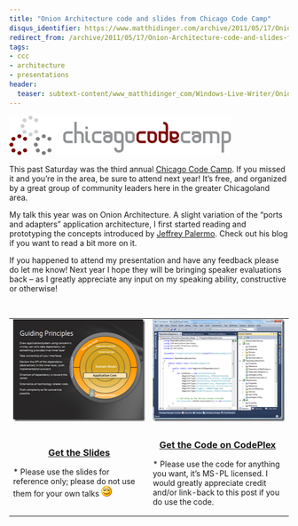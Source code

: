 ```yaml
---
title: "Onion Architecture code and slides from Chicago Code Camp"
disqus_identifier: https://www.matthidinger.com/archive/2011/05/17/Onion-Architecture-code-and-slides-from-Chicago-Code-Camp.aspx
redirect_from: /archive/2011/05/17/Onion-Architecture-code-and-slides-from-Chicago-Code-Camp.aspx/
tags: 
- ccc
- architecture
- presentations
header:
  teaser: subtext-content/www_matthidinger_com/Windows-Live-Writer/Onion-Architecture-code-and-slides-from-_DBEE/logo-horizontal_thumb.png
---
```

![](/images/subtext-content/www_matthidinger_com/Windows-Live-Writer/Onion-Architecture-code-and-slides-from-_DBEE/logo-horizontal_thumb.png)

This past Saturday was the third annual [Chicago Code Camp](https://chicagocodecamp.com/). If you missed it and you’re in the area, be sure to attend next year! It’s free, and organized by a great group of community leaders here in the greater Chicagoland area.

My talk this year was on Onion Architecture. A slight variation of the “ports and adapters” application architecture, I first started reading and prototyping the concepts introduced by [Jeffrey Palermo](https://jeffreypalermo.com/blog/the-onion-architecture-part-1/). Check out his blog if you want to read a bit more on it.

If you happened to attend my presentation and have any feedback please do let me know! Next year I hope they will be bringing speaker evaluations back – as I greatly appreciate any input on my speaking ability, constructive or otherwise!

 

<table>
<colgroup>
<col width="50%" />
<col width="50%" />
</colgroup>
<tbody>
<tr class="odd">
<td><a href="/images/subtext-content/www_matthidinger_com/Windows-Live-Writer/ff0d136aee1f_88EA/image_2.png"><img src="/images/subtext-content/www_matthidinger_com/Windows-Live-Writer/ff0d136aee1f_88EA/image_thumb.png" title="image" alt="image" width="244" height="184" /></a></td>
<td><a href="/images/subtext-content/www_matthidinger_com/Windows-Live-Writer/ff0d136aee1f_88EA/image_4.png"><img src="/images/subtext-content/www_matthidinger_com/Windows-Live-Writer/ff0d136aee1f_88EA/image_thumb_1.png" title="image" alt="image" width="244" height="184" /></a></td>
</tr>
<tr class="even">
<td><h3 id="get-the-slides" align="center"><a href="https://buswatchapp.com/downloads/onionarchitectureslides.zip">Get the Slides</a></h3>
<p>* Please use the slides for reference only; please do not use them for your own talks <img src="/images/subtext-content/www_matthidinger_com/Windows-Live-Writer/ff0d136aee1f_88EA/wlEmoticon-smile_2.png" alt="Smile" class="wlEmoticon wlEmoticon-smile" /></p></td>
<td><h3 id="get-the-code-on-codeplex" align="center"><a href="https://onionarch.codeplex.com/">Get the Code on CodePlex</a> </h3>
<p>* Please use the code for anything you want, it’s MS-PL licensed. I would greatly appreciate credit and/or link-back to this post if you do use the code.</p></td>
</tr>
</tbody>
</table>

 

